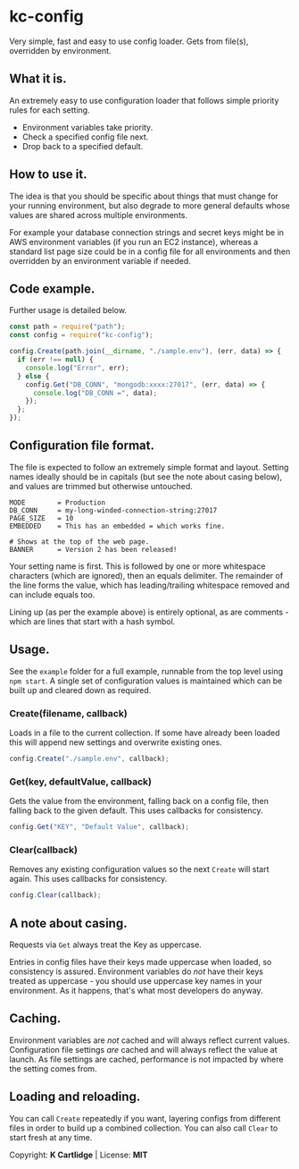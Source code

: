 # kc-config

Very simple, fast and easy to use config loader. Gets from file(s), overridden by environment.

## What it is.

An extremely easy to use configuration loader that follows simple priority rules for each setting.

* Environment variables take priority.
* Check a specified config file next.
* Drop back to a specified default.

## How to use it.

The idea is that you should be specific about things that must change for your running environment, but also degrade to more general defaults whose values are shared across multiple environments.

For example your database connection strings and secret keys might be in AWS environment variables (if you run an EC2 instance), whereas a standard list page size could be in a config file for all environments and then overridden by an environment variable if needed.

## Code example.

Further usage is detailed below.

``` javascript
const path = require("path");
const config = require("kc-config");

config.Create(path.join(__dirname, "./sample.env"), (err, data) => {
  if (err !== null) {
    console.log("Error", err);
  } else {
    config.Get("DB_CONN", "mongodb:xxxx:27017", (err, data) => {
      console.log("DB_CONN =", data);
    });
  };
});
```

## Configuration file format.

The file is expected to follow an extremely simple format and layout. Setting names ideally should be in capitals (but see the note about casing below), and values are trimmed but otherwise untouched.

```
MODE        = Production
DB_CONN     = my-long-winded-connection-string:27017
PAGE_SIZE   = 10
EMBEDDED    = This has an embedded = which works fine.

# Shows at the top of the web page.
BANNER      = Version 2 has been released!
```

Your setting name is first. This is followed by one or more whitespace characters (which are ignored), then an equals delimiter. The remainder of the line forms the value, which has leading/trailing whitespace removed and can include equals too.

Lining up (as per the example above) is entirely optional, as are comments - which are lines that start with a hash symbol.

## Usage.

See the ```example``` folder for a full example, runnable from the top level using ```npm start```.
A single set of configuration values is maintained which can be built up and cleared down as required.

### Create(filename, callback)

Loads in a file to the current collection. If some have already been loaded this will append new settings and overwrite existing ones.

``` javascript
config.Create("./sample.env", callback);
```

### Get(key, defaultValue, callback)

Gets the value from the environment, falling back on a config file, then falling back to the given default. This uses callbacks for consistency.

``` javascript
config.Get("KEY", "Default Value", callback);
```

### Clear(callback)

Removes any existing configuration values so the next ```Create``` will start again. This uses callbacks for consistency.

``` javascript
config.Clear(callback);
```

## A note about casing.

Requests via ```Get``` always treat the Key as uppercase.

Entries in config files have their keys made uppercase when loaded, so consistency is assured. Environment variables do *not* have their keys treated as uppercase - you should use uppercase key names in your environment. As it happens, that's what most developers do anyway.

## Caching.

Environment variables are *not* cached and will always reflect current values. Configuration file settings *are* cached and will always reflect the value at launch.
As file settings are cached, performance is not impacted by where the setting comes from.

## Loading and reloading.

You can call ```Create``` repeatedly if you want, layering configs from different files in order to build up a combined collection. You can also call ```Clear``` to start fresh at any time.

Copyright: **K Cartlidge** | License: **MIT**

